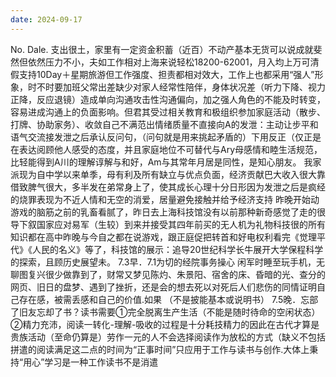 ```yaml
---
date: 2024-09-17
---
```


No.
Dale.
支出很土，家里有一定资金积蓄（近百）不动产基本无货可以说成就斐然但依然压力不小，夫如工作相对上海来说轻松18200-62001，月入均上万可清假支持10Day＋星期旅游但工作强度、担责都相对效大，工作上也都采用“强人”形象，时不时要加班父常出差缺少对家人经常性陪伴，身体状况差（听力下降、视力正降，反应退镜）造成单向沟通攻击性沟通偏向，加之强人角色的不能及时转变，容易进成沟通上的负面影响。但君其受过相关教育和极组织参加家庭活动（散步、打牌、协助家务）、收敛自己不满范出情绪质量不直接向A的发泄：主动让步平和语气交流接发泄之后承认反问句，（问句就是用来挑起矛盾的）下用反正（仅正是在表达阅顾他人感受的态度，并且家庭地位不可替代与Ary母感情和睦生活规范，比轻能得到A川的理解谆解与和好，Am与其常年月居是同性，是知心朋友。
我家派现为自中学以来单季，母有利及所有缺立与优点负面，经济贡献巴大收入很大靠借致脾气很大，多半发在弟常身上了，使其成长心理十分日形因为发泄之后是疯经的烧罪表现为不近人情和无空的消爱，居量避免接触并给予经济支持
昨晚开始动游戏的脑筋之前的乳畜看腻了，昨日去上海科技馆没有以前那种新奇感觉了走的很导下叙国家应对易军（生较）到来并接受其四年前买的无人机为礼物科技很的所有知识都在高中昨晚与今自之都在说游戏，跟正庭促把转首和好电权利看完《觉理平代》《人民的名义》等了，科技馆的展示：追导20世纪科学长牛展开大学保程科学的探索，且顾历史展望未。
7.3早．7.1为切的经院事务操心 闲军时睡至玩手机，无聊图复兴很少做靠到了，财常又梦见陈灼、朱景阳、宿舍的床、昏暗的光、查分的网页、旧日的盘梦、遇到了挫折，还是会的想去死以对死后人们悲伤的同情证明自己存在感，被需丢感和自己的价值.如果
（不是披能基本或说明书）
7.5晚．忘部了旧友忘却了书？读书需要①完全脱离生产生活（不能是随时待命的空闲状态）
②精力充沛，阅读一转化-理解-吸收的过程是十分耗技精力的因此在古代才算是贵族活动（至命仍算是）劳作一元的人不会选择阅读作为放松的方式（缺义不包括拼遣的阅读满足这二点的时间为“正事时间”只应用于工作与读书与创作.大体上秉持“用心”学习是一种工作读书不是消遣
